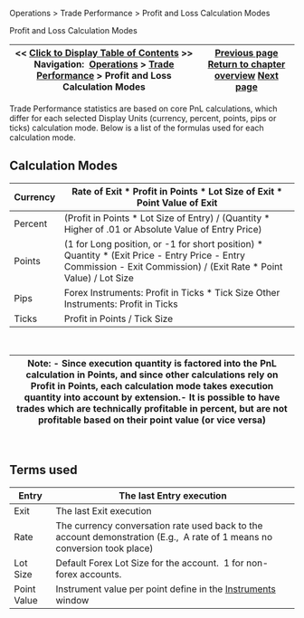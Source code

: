 ﻿
Operations \> Trade Performance \> Profit and Loss Calculation Modes

Profit and Loss Calculation Modes

| \<\< [Click to Display Table of Contents](profit_and_loss_calculation_modes.md) \>\> **Navigation:**     [Operations](operations-1.md) \> [Trade Performance](trade_performance-1.md) \> Profit and Loss Calculation Modes | [Previous page](statistics_definitions-1.md) [Return to chapter overview](trade_performance-1.md) [Next page](trade_performance_properties-1.md) |
| --- | --- |
Trade Performance statistics are based on core PnL calculations, which differ for each selected Display Units (currency, percent, points, pips or ticks) calculation mode. Below is a list of the formulas used for each calculation mode.
## 
## Calculation Modes

| Currency | Rate of Exit \* Profit in Points \* Lot Size of Exit \* Point Value of Exit |
| --- | --- |
| Percent | (Profit in Points \* Lot Size of Entry) / (Quantity \* Higher of .01 or Absolute Value of Entry Price) |
| Points | (1 for Long position, or \-1 for short position) \* Quantity \* (Exit Price \- Entry Price \- Entry Commission \- Exit Commission) / (Exit Rate \* Point Value) / Lot Size |
| Pips | Forex Instruments: Profit in Ticks \* Tick Size Other Instruments: Profit in Ticks |
| Ticks | Profit in Points / Tick Size |
 

| Note:  - Since execution quantity is factored into the PnL calculation in Points, and since other calculations rely on Profit in Points, each calculation mode takes execution quantity into account by extension.-  It is possible to have trades which are technically profitable in percent, but are not profitable based on their point value (or vice versa) |
| --- |
 
## Terms used

| Entry | The last Entry execution |
| --- | --- |
| Exit | The last Exit execution |
| Rate | The currency conversation rate used back to the account demonstration (E.g.,  A rate of 1 means no conversion took place) |
| Lot Size | Default Forex Lot Size for the account.  1 for non\-forex accounts. |
| Point Value | Instrument value per point define in the [Instruments](instruments-1.md) window |
